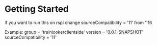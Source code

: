 # Getting Started
If you want to run this on rspi change sourceCompatibility = '11' from ''16

Example:
group = 'trainlookerclientside'
version = '0.0.1-SNAPSHOT'
sourceCompatibility = '11'

